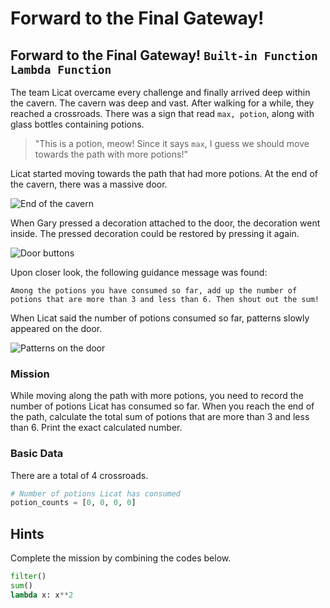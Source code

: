 # Forward to the Final Gateway!

## Forward to the Final Gateway! `Built-in Function` `Lambda Function`

The team Licat overcame every challenge and finally arrived deep within the cavern. The cavern was deep and vast. After walking for a while, they reached a crossroads. There was a sign that read `max, potion`, along with glass bottles containing potions.

> "This is a potion, meow! Since it says `max`, I guess we should move towards the path with more potions!"

Licat started moving towards the path that had more potions. At the end of the cavern, there was a massive door.

![End of the cavern](./story15-1.png)

When Gary pressed a decoration attached to the door, the decoration went inside. The pressed decoration could be restored by pressing it again.

![Door buttons](./story15-2.png)

Upon closer look, the following guidance message was found:

```text
Among the potions you have consumed so far, add up the number of potions that are more than 3 and less than 6. Then shout out the sum!
```

When Licat said the number of potions consumed so far, patterns slowly appeared on the door.

![Patterns on the door](./story15-3.png)

### Mission
While moving along the path with more potions, you need to record the number of potions Licat has consumed so far. When you reach the end of the path, calculate the total sum of potions that are more than 3 and less than 6. Print the exact calculated number.

### Basic Data
There are a total of 4 crossroads.

```python
# Number of potions Licat has consumed
potion_counts = [0, 0, 0, 0]
```


## Hints
Complete the mission by combining the codes below.
```python
filter()
sum()
lambda x: x**2
```